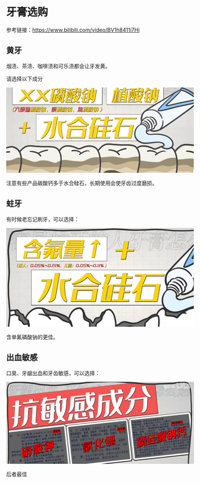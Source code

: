 # 牙膏选购

参考链接：https://www.bilibili.com/video/BV1h8411i7Hi

## 黄牙

烟渍、茶渍、咖啡渍和可乐渍都会让牙发黄。

请选择以下成分

![alt text](./src/成分1黄牙.png)

注意有些产品碳酸钙多于水合硅石，长期使用会使牙齿过度磨损。

## 蛀牙

有时候老忘记刷牙，可以选择：

![alt text](./src/成分2蛀牙.png)

含单氟磷酸钠的更佳。

## 出血敏感

口臭、牙龈出血和牙齿敏感，可以选择：

![alt text](./src/成分3抗敏感.png)

后者最佳